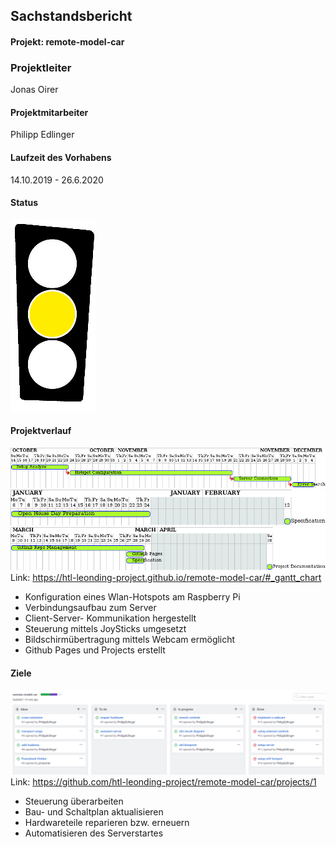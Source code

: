 ## Sachstandsbericht
#### Projekt: remote-model-car

### Projektleiter
Jonas Oirer

#### Projektmitarbeiter
Philipp Edlinger

#### Laufzeit des Vorhabens
14.10.2019 - 26.6.2020

#### Status
![Projektstatus](yellow-light.png?raw=true)

#### Projektverlauf 
![gant01](../docs/images/gantt1.png?raw=true)
![gant02](../docs/images/diag-993e38571b455797ef06a0b7f4505a0a.png?raw=true)
![gant03](../docs/images/diag-3d0ee6e598f68926ebde7a4609d648af.png?raw=true)
   Link: https://htl-leonding-project.github.io/remote-model-car/#_gantt_chart

- Konfiguration eines Wlan-Hotspots am Raspberry Pi
- Verbindungsaufbau zum Server
- Client-Server- Kommunikation hergestellt
- Steuerung mittels JoySticks umgesetzt
- Bildschirmübertragung mittels Webcam ermöglicht
- Github Pages und Projects erstellt



#### Ziele
   ![projectsStatus](github-projects.PNG)
   Link: https://github.com/htl-leonding-project/remote-model-car/projects/1
   
- Steuerung überarbeiten
- Bau- und Schaltplan aktualisieren
- Hardwareteile reparieren bzw. erneuern
- Automatisieren des Serverstartes 

